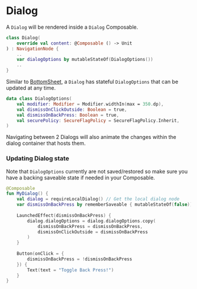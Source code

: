 # Dialog

A `Dialog` will be rendered inside a `Dialog` Composable.

```kotlin
class Dialog(
    override val content: @Composable () -> Unit
) : NavigationNode {
    ..
    var dialogOptions by mutableStateOf(DialogOptions())
    ..
}
```

Similar to [BottomSheet](bottom-sheet.md), a `Dialog` has stateful `DialogOptions` that can be updated at any time.

```kotlin
data class DialogOptions(
    val modifier: Modifier = Modifier.widthIn(max = 350.dp),
    val dismissOnClickOutside: Boolean = true,
    val dismissOnBackPress: Boolean = true,
    val securePolicy: SecureFlagPolicy = SecureFlagPolicy.Inherit,
)
```

Navigating between 2 Dialogs will also animate the changes within the dialog container that hosts them.

### Updating Dialog state

Note that `DialogOptions` currently are not saved/restored so make sure you have a backing saveable state if needed in your Composable.

```kotlin
@Composable
fun MyDialog() {
    val dialog = requireLocalDialog() // Get the local dialog node
    var dismissOnBackPress by rememberSaveable { mutableStateOf(false)) }
    
    LaunchedEffect(dismissOnBackPress) {
        dialog.dialogOptions = dialog.dialogOptions.copy(
            dismissOnBackPress = dismissOnBackPress,
            dismissOnClickOutside = dismissOnBackPress
        )
    }
    
    Button(onClick = { 
        dismissOnBackPress = !dismissOnBackPress
    }) {
        Text(text = "Toggle Back Press!")
    }
}
```
